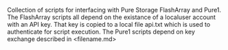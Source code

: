 Collection of scripts for interfacing with Pure Storage FlashArray and Pure1.  The FlashArray scripts all depend on the existance of a localuser account with an API key.  That key is copied to a local file api.txt which is used to authenticate for script execution.  The Pure1 scripts depend on key exchange described in <filename.md>
